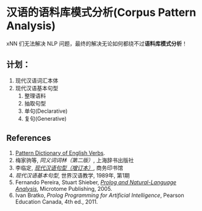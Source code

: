 # 汉语的语料库模式分析(Corpus Pattern Analysis)
xNN 们无法解决 NLP 问题，最终的解决无论如何都绕不过**语料库模式分析**！

## 计划：
1. 现代汉语词汇本体
1. 现代汉语基本句型
   1. 整理语料
   1. 抽取句型
   1. 单句(Declarative)
   1. 复句(Generative)

##  References
1. [Pattern Dictionary of English Verbs](http://www.pdev.org.uk/).
1. 梅家驹等, _同义词词林（第二版）_, 上海辞书出版社
1. 李临定, _[现代汉语句型（增订本）](http://item.jd.com/10620311.html)_, 商务印书馆
1. _现代汉语基本句型_, 世界汉语教学, 1989年, 第1期
1. Fernando Pereira, Stuart Shieber, _[Prolog and Natural-Language Analysis](http://www.mtome.com/Publications/PNLA/pnla.html)_, Microtome Publishing, 2005.
1. Ivan Bratko, _Prolog Programming for Artificial Intelligence_, Pearson Education Canada, 4th ed., 2011.

